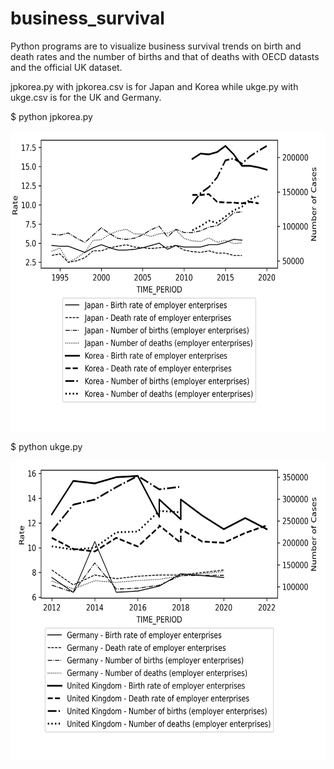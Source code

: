 # business_survival
Python programs are to visualize business survival trends on birth and death rates and the number of births and that of deaths with OECD datasts and the official UK dataset.

jpkorea.py with jpkorea.csv is for Japan and Korea while ukge.py with ukge.csv is for the UK and Germany.

$ python jpkorea.py

<img src='Japan_Korea.csv.png' width=640 height=480>

$ python ukge.py

<img src='United Kingdom_Germany.csv.png' width=640 height=480>



